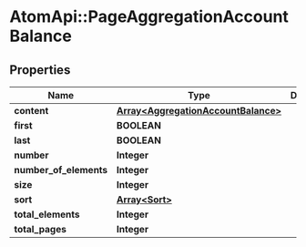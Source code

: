 # AtomApi::PageAggregationAccountBalance

## Properties
Name | Type | Description | Notes
------------ | ------------- | ------------- | -------------
**content** | [**Array&lt;AggregationAccountBalance&gt;**](AggregationAccountBalance.md) |  | [optional] 
**first** | **BOOLEAN** |  | [optional] 
**last** | **BOOLEAN** |  | [optional] 
**number** | **Integer** |  | [optional] 
**number_of_elements** | **Integer** |  | [optional] 
**size** | **Integer** |  | [optional] 
**sort** | [**Array&lt;Sort&gt;**](Sort.md) |  | [optional] 
**total_elements** | **Integer** |  | [optional] 
**total_pages** | **Integer** |  | [optional] 


